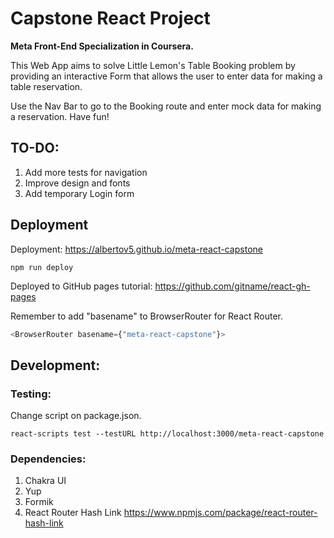 # Capstone React Project

**Meta Front-End Specialization in Coursera.**

This Web App aims to solve Little Lemon's Table Booking problem by providing an interactive Form that allows the user to enter data for making a table reservation.

Use the Nav Bar to go to the Booking route and enter mock data for making a reservation. Have fun!

## TO-DO:

1. Add more tests for navigation
2. Improve design and fonts
3. Add temporary Login form

## Deployment

Deployment: https://albertov5.github.io/meta-react-capstone

```shell
npm run deploy
```

Deployed to GitHub pages tutorial: https://github.com/gitname/react-gh-pages

Remember to add "basename" to BrowserRouter for React Router.

```js
<BrowserRouter basename={"meta-react-capstone"}>
```

## Development:

### Testing:

Change script on package.json.

```shell
react-scripts test --testURL http://localhost:3000/meta-react-capstone
```

### Dependencies:

1. Chakra UI
2. Yup
3. Formik
4. React Router Hash Link https://www.npmjs.com/package/react-router-hash-link
